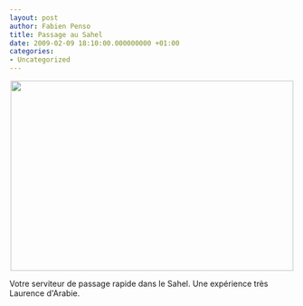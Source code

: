 ```yaml
---
layout: post
author: Fabien Penso
title: Passage au Sahel
date: 2009-02-09 18:10:00.000000000 +01:00
categories:
- Uncategorized
---
```

<p style="text-align: center;"><a title="Untitled by penso, on Flickr" href="http://www.flickr.com/photos/penso/3266426204/"><img class="aligncenter" src="http://farm4.static.flickr.com/3305/3266426204_a4cd9bda0f.jpg" alt="" width="500" height="336" /></a></p>

Votre serviteur de passage rapide dans le Sahel. Une expérience très Laurence d'Arabie.
